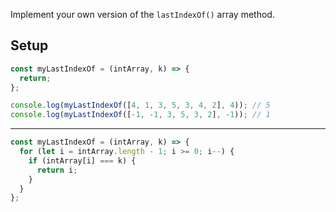 Implement your own version of the `lastIndexOf()` array method.

## Setup
```js
const myLastIndexOf = (intArray, k) => {
  return;
};

console.log(myLastIndexOf([4, 1, 3, 5, 3, 4, 2], 4)); // 5
console.log(myLastIndexOf([-1, -1, 3, 5, 3, 2], -1)); // 1
```
---
```js
const myLastIndexOf = (intArray, k) => {
  for (let i = intArray.length - 1; i >= 0; i--) {
    if (intArray[i] === k) {
      return i;
    }
  }
};
```
